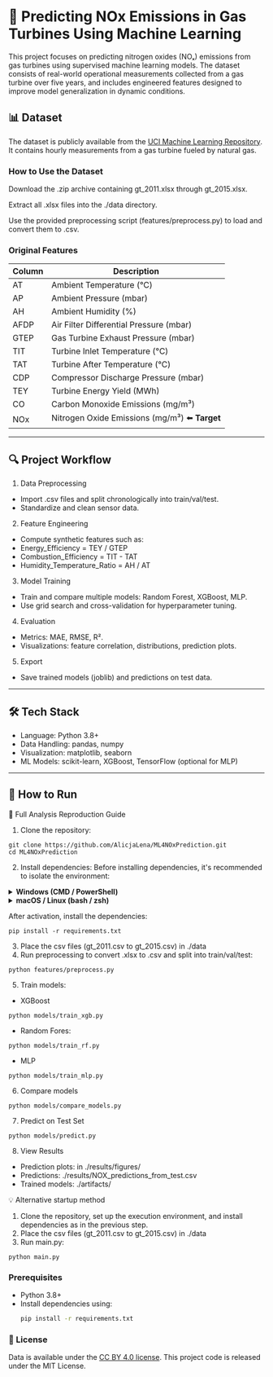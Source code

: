 # 💨 Predicting NOx Emissions in Gas Turbines Using Machine Learning
This project focuses on predicting nitrogen oxides (NOₓ) emissions from gas turbines using supervised machine learning models. The dataset consists of real-world operational measurements collected from a gas turbine over five years, and includes engineered features designed to improve model generalization in dynamic conditions.

## 📊 Dataset

The dataset is publicly available from the [UCI Machine Learning Repository](https://archive.ics.uci.edu/dataset/551/gas+turbine+co+and+nox+emission+data+set). It contains hourly measurements from a gas turbine fueled by natural gas. 

### How to Use the Dataset
Download the .zip archive containing gt_2011.xlsx through gt_2015.xlsx.

Extract all .xlsx files into the ./data directory.

Use the provided preprocessing script (features/preprocess.py) to load and convert them to .csv.

### Original Features

| Column | Description                                    |
| ------ | ---------------------------------------------- |
| AT     | Ambient Temperature (°C)                       |
| AP     | Ambient Pressure (mbar)                        |
| AH     | Ambient Humidity (%)                           |
| AFDP   | Air Filter Differential Pressure (mbar)        |
| GTEP   | Gas Turbine Exhaust Pressure (mbar)            |
| TIT    | Turbine Inlet Temperature (°C)                 |
| TAT    | Turbine After Temperature (°C)                 |
| CDP    | Compressor Discharge Pressure (mbar)           |
| TEY    | Turbine Energy Yield (MWh)                     |
| CO     | Carbon Monoxide Emissions (mg/m³)              |
| NOx    | Nitrogen Oxide Emissions (mg/m³) ⬅️ **Target** |

---

## 🔍 Project Workflow

1. Data Preprocessing
* Import .csv files and split chronologically into train/val/test.
* Standardize and clean sensor data.

2. Feature Engineering
* Compute synthetic features such as:
* Energy_Efficiency = TEY / GTEP
* Combustion_Efficiency = TIT - TAT
* Humidity_Temperature_Ratio = AH / AT

3. Model Training
* Train and compare multiple models: Random Forest, XGBoost, MLP.
* Use grid search and cross-validation for hyperparameter tuning.

4. Evaluation
* Metrics: MAE, RMSE, R².
* Visualizations: feature correlation, distributions, prediction plots.

5. Export
* Save trained models (joblib) and predictions on test data.

---

## 🛠️ Tech Stack

* Language: Python 3.8+
* Data Handling: pandas, numpy
* Visualization: matplotlib, seaborn
* ML Models: scikit-learn, XGBoost, TensorFlow (optional for MLP)

---

## 🚀 How to Run
🔁 Full Analysis Reproduction Guide
1. Clone the repository:
```
git clone https://github.com/AlicjaLena/ML4NOxPrediction.git
cd ML4NOxPrediction
```
2. Install dependencies:
Before installing dependencies, it's recommended to isolate the environment:
<details> <summary><strong>Windows (CMD / PowerShell)</strong></summary>
```
python -m venv venv
venv\Scripts\activate
```
</details> <details> <summary><strong>macOS / Linux (bash / zsh)</strong></summary>
 
```
python3 -m venv venv
source venv/bin/activate
```
</details>

After activation, install the dependencies:

```
pip install -r requirements.txt
```  
3. Place the csv files (gt_2011.csv to gt_2015.csv) in ./data
4. Run preprocessing to convert .xlsx to .csv and split into train/val/test:
```
python features/preprocess.py
```   
5. Train models:
  * XGBoost
  ```
  python models/train_xgb.py
  ```
  * Random Fores:
  ```
  python models/train_rf.py
  ```
  * MLP
  ```
  python models/train_mlp.py
  ``` 
6. Compare models
```
python models/compare_models.py
```
7. Predict on Test Set
```
python models/predict.py
```
8. View Results
* Prediction plots: in ./results/figures/
* Predictions: ./results/NOX_predictions_from_test.csv
* Trained models: ./artifacts/

💡 Alternative startup method
1. Clone the repository, set up the execution environment, and install dependencies as in the previous step.
2. Place the csv files (gt_2011.csv to gt_2015.csv) in ./data
3. Run main.py:
```
python main.py
```

### Prerequisites

- Python 3.8+
- Install dependencies using:
  ```bash
  pip install -r requirements.txt
  ```
### 📄 License
Data is available under the [CC BY 4.0 license](https://creativecommons.org/licenses/by/4.0/legalcode). This project code is released under the MIT License.
